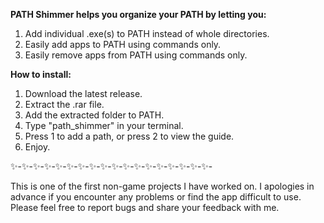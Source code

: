**PATH Shimmer helps you organize your PATH by letting you:**
1. Add individual .exe(s) to PATH instead of whole directories.
2. Easily add apps to PATH using commands only.
3. Easily remove apps from PATH using commands only.

**How to install:**
1. Download the latest release.
2. Extract the .rar file.
3. Add the extracted folder to PATH.
4. Type "path_shimmer" in your terminal.
5. Press 1 to add a path, or press 2 to view the guide.
6. Enjoy.

✨-✨-✨-✨-✨-✨-✨-✨-✨-✨-✨-✨-✨-✨-✨-✨-✨-✨-

This is one of the first non-game projects I have worked on.
I apologies in advance if you encounter any problems or find the app difficult to use.
Please feel free to report bugs and share your feedback with me.
